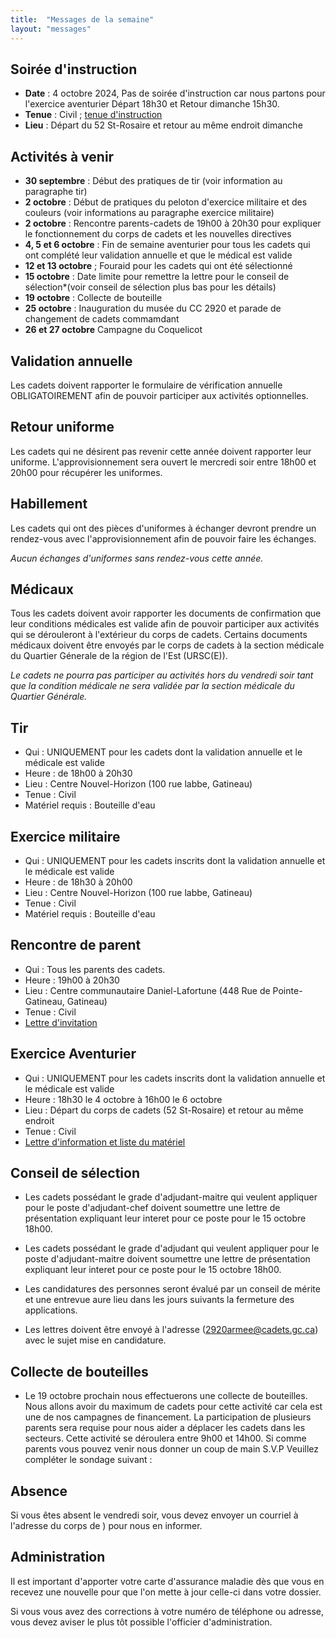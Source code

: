 ```yaml
---
title:  "Messages de la semaine"
layout: "messages"
---
```

 
## Soirée d'instruction  

- **Date** : 4 octobre 2024, Pas de soirée d'instruction car nous partons pour l'exercice aventurier Départ 18h30 et Retour dimanche 15h30.
- **Tenue** : Civil ; [tenue d'instruction](https://cc2920.ca/docs/ressources/guide_uniforme.v3.pdf)
- **Lieu** : Départ du 52 St-Rosaire et retour au même endroit dimanche
 
## Activités à venir

- **30 septembre** : Début des pratiques de tir (voir information au paragraphe tir)
- **2 octobre** : Début de pratiques du peloton d'exercice militaire et des couleurs (voir informations au paragraphe exercice militaire)
- **2 octobre** : Rencontre parents-cadets de 19h00 à 20h30 pour expliquer le fonctionnement du corps de cadets et les nouvelles directives
- **4, 5 et 6 octobre** : Fin de semaine aventurier pour tous les cadets qui ont complété leur validation annuelle et que le médical est valide 
- **12 et 13 octobre** ; Fouraid pour les cadets qui ont été sélectionné
- **15 octobre** : Date limite pour remettre la lettre pour le conseil de sélection*(voir conseil de sélection plus bas pour les détails)
- **19 octobre** : Collecte de bouteille 
- **25 octobre** : Inauguration du musée du CC 2920 et parade de changement de cadets commamdant
- **26 et 27 octobre** Campagne du Coquelicot

## Validation annuelle

Les cadets doivent rapporter le formulaire de vérification annuelle OBLIGATOIREMENT afin de pouvoir participer aux activités optionnelles. 

## Retour uniforme

Les cadets qui ne désirent pas revenir cette année doivent rapporter leur uniforme. L'approvisionnement sera ouvert le mercredi soir entre 18h00 et 20h00 pour récupérer les uniformes.

## Habillement

Les cadets qui ont des pièces d'uniformes à échanger devront prendre un rendez-vous avec l'approvisionnement afin de pouvoir faire les échanges.

*Aucun échanges d'uniformes sans rendez-vous cette année.*

## Médicaux

Tous les cadets doivent avoir rapporter les documents de confirmation que leur conditions médicales est valide afin de pouvoir participer aux activités qui se dérouleront à l'extérieur du corps de cadets. Certains documents médicaux doivent être envoyés par le corps de cadets à la section médicale du Quartier Génerale de la région de l'Est (URSC(E)). 

*Le cadets ne pourra pas participer au activités hors du vendredi soir tant que la condition médicale ne sera validée par la section médicale du Quartier Générale.*

## Tir

- Qui : UNIQUEMENT pour les cadets dont la validation annuelle et le médicale est valide 
- Heure : de 18h00 à 20h30
- Lieu : Centre Nouvel-Horizon (100 rue labbe, Gatineau) 
- Tenue : Civil
- Matériel requis : Bouteille d'eau

## Exercice militaire

- Qui : UNIQUEMENT pour les cadets inscrits dont la validation annuelle et le médicale est valide 
- Heure : de 18h30 à 20h00
- Lieu : Centre Nouvel-Horizon (100 rue labbe, Gatineau) 
- Tenue : Civil
- Matériel requis : Bouteille d'eau

## Rencontre de parent

- Qui : Tous les parents des cadets.
- Heure : 19h00 à 20h30
- Lieu : Centre communautaire Daniel-Lafortune (448 Rue de Pointe-Gatineau, Gatineau)
- Tenue : Civil
- [Lettre d'invitation](https://drive.google.com/file/d/1Inwj-_iqngMAuosnhDhbX2jJ38eCRxs0/view?usp=sharing)

## Exercice Aventurier

- Qui : UNIQUEMENT pour les cadets inscrits dont la validation annuelle et le médicale est valide 
- Heure : 18h30 le 4 octobre à 16h00 le 6 octobre
- Lieu : Départ du corps de cadets (52 St-Rosaire) et retour au même endroit
- Tenue : Civil
- [Lettre d'information et liste du matériel](https://drive.google.com/file/d/1MqZHS0uYjU7aKeoeUDn21wnklUXizNFH/view?usp=sharing])

## Conseil de sélection

- Les cadets possédant le grade d'adjudant-maitre qui veulent appliquer pour le poste d'adjudant-chef doivent soumettre une lettre de présentation expliquant leur interet pour ce poste pour le 15 octobre 18h00. 

- Les cadets possédant le grade d'adjudant qui veulent appliquer pour le poste d'adjudant-maitre doivent soumettre une lettre de présentation expliquant leur interet pour ce poste pour le 15 octobre 18h00.

- Les candidatures des personnes seront évalué par un conseil de mérite et une entrevue aure lieu dans les jours suivants la fermeture des applications.

- Les lettres doivent être envoyé à l'adresse  (<2920armee@cadets.gc.ca>) avec le sujet mise en candidature.

## Collecte de bouteilles

- Le 19 octobre prochain nous effectuerons une collecte de bouteilles.  Nous allons avoir du maximum de cadets pour cette activité car cela est une de nos campagnes de financement.  La participation de plusieurs parents sera requise pour nous aider a déplacer les cadets dans les secteurs.  Cette activité se déroulera entre 9h00 et 14h00. Si comme parents vous pouvez venir nous donner un coup de main S.V.P Veuillez compléter le sondage suivant :  

## Absence

Si vous êtes absent le vendredi soir, vous devez envoyer un courriel à l'adresse du corps de ) pour nous en informer.

## Administration

Il est important d'apporter votre carte d'assurance maladie dès que vous en recevez une nouvelle pour que l'on mette à jour celle-ci dans votre dossier.

Si vous vous avez des corrections à votre numéro de téléphone ou adresse, vous devez aviser le plus tôt possible l'officier d'administration. 

